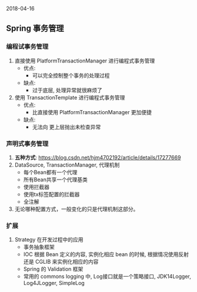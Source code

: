 2018-04-16

## Spring 事务管理

### 编程试事务管理
1. 直接使用 PlatformTransactionManager 进行编程式事务管理
    - 优点:
        - 可以完全控制整个事务的处理过程
    - 缺点:
        - 过于底层, 处理异常就很麻烦了
2. 使用 TransactionTemplate 进行编程式事务管理     
    - 优点:
        - 比直接使用  PlatformTransactionManager 更加便捷
    - 缺点:
        - 无法向 更上层抛出未检查异常
        
### 声明式事务管理
1. **五种方式**: https://blog.csdn.net/hjm4702192/article/details/17277669                  
2. DataSource, TransactionManager, 代理机制
    - 每个Bean都有一个代理
    - 所有Bean共享一个代理基类
    - 使用拦截器
    - 使用tx标签配置的拦截器
    - 全注解
3. 无论哪种配置方式，一般变化的只是代理机制这部分。

### 扩展
1. Strategy 在开发过程中的应用
    - 事务抽象框架
    - IOC 根据 Bean 定义的内容, 实例化相应 bean 的时候, 根据情况使用反射 还是 CGLIB 来实例化相应的内容
    - Spring 的 Validation 框架
    - 常用的 commons logging 中, Log接口就是一个策略接口, JDK14Logger, Log4JLogger, SimpleLog

              